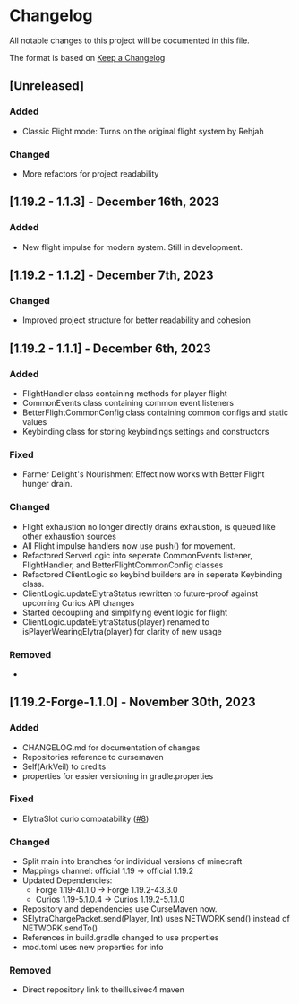 # Changelog
All notable changes to this project will be documented in this file.

The format is based on [Keep a Changelog](http://keepachangelog.com/en/1.0.0/)

## [Unreleased]

### Added

- Classic Flight mode: Turns on the original flight system by Rehjah
### Changed

- More refactors for project readability

## [1.19.2 - 1.1.3] - December 16th, 2023

### Added

- New flight impulse for modern system. Still in development.

## [1.19.2 - 1.1.2] - December 7th, 2023

### Changed

- Improved project structure for better readability and cohesion

## [1.19.2 - 1.1.1] - December 6th, 2023

### Added

- FlightHandler class containing methods for player flight
- CommonEvents class containing common event listeners
- BetterFlightCommonConfig class containing common configs and static values
- Keybinding class for storing keybindings settings and constructors

### Fixed

- Farmer Delight's Nourishment Effect now works with Better Flight hunger drain.

### Changed

- Flight exhaustion no longer directly drains exhaustion, is queued like other exhaustion sources
- All Flight impulse handlers now use push() for movement.
- Refactored ServerLogic into seperate CommonEvents listener, FlightHandler, and BetterFlightCommonConfig classes
- Refactored ClientLogic so keybind builders are in seperate Keybinding class.
- ClientLogic.updateElytraStatus rewritten to future-proof against upcoming Curios API changes
- Started decoupling and simplifying event logic for flight
- ClientLogic.updateElytraStatus(player) renamed to isPlayerWearingElytra(player) for clarity of new usage
### Removed

- 

## [1.19.2-Forge-1.1.0] - November 30th, 2023

### Added

- CHANGELOG.md for documentation of changes
- Repositories reference to cursemaven
- Self(ArkVeil) to credits
- properties for easier versioning in gradle.properties

### Fixed

- ElytraSlot curio compatability ([#8](https://github.com/rejahtavi/betterflight/issues/8))

### Changed

- Split main into branches for individual versions of minecraft
- Mappings channel: official 1.19 -> official 1.19.2
- Updated Dependencies: 
  - Forge 1.19-41.1.0 -> Forge 1.19.2-43.3.0
  - Curios 1.19-5.1.0.4 -> Curios 1.19.2-5.1.1.0
- Repository and dependencies use CurseMaven now.
- SElytraChargePacket.send(Player, Int) uses NETWORK.send() instead of NETWORK.sendTo()
- References in build.gradle changed to use properties
- mod.toml uses new properties for info

### Removed

- Direct repository link to theillusivec4 maven